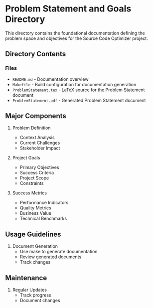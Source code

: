 # Problem Statement and Goals Directory

This directory contains the foundational documentation defining the problem space and objectives for the Source Code Optimizer project.

## Directory Contents

### Files
- `README.md` - Documentation overview
- `Makefile` - Build configuration for documentation generation
- `ProblemStatement.tex` - LaTeX source for the Problem Statement document
- `ProblemStatement.pdf` - Generated Problem Statement document

## Major Components

1. Problem Definition
   - Context Analysis
   - Current Challenges
   - Stakeholder Impact

2. Project Goals
   - Primary Objectives
   - Success Criteria
   - Project Scope
   - Constraints

3. Success Metrics
   - Performance Indicators
   - Quality Metrics
   - Business Value
   - Technical Benchmarks

## Usage Guidelines

1. Document Generation
   - Use make to generate documentation
   - Review generated documents
   - Track changes

## Maintenance

1. Regular Updates
   - Track progress
   - Document changes
